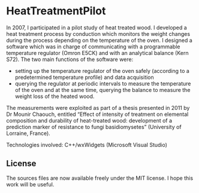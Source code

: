 # HeatTreatmentPilot

In 2007, I participated in a pilot study of heat treated wood. I developed a heat treatment process by conduction which monitors the weight changes during the process depending on the temperature of the oven. I designed a software which was in charge of communicating with a programmable temperature regulator (Omron E5CK) and with an analytical balance (Kern S72). The two main functions of the software were:
- setting up the temperature regulator of the oven safely (according to a predetermined temperature profile) and data acquisition
- querying the regulator at periodic intervals to measure the temperature of the oven and at the same time, querying the balance to measure the weight loss of the heated wood.

The measurements were exploited as part of a thesis presented in 2011 by Dr Mounir Chaouch, entitled “Effect of intensity of treatment on elemental composition and durability of heat-treated wood: development of a prediction marker of resistance to fungi basidiomysetes” (University of Lorraine, France).

Technologies involved: C++/wxWidgets (Microsoft Visual Studio)

## License

The sources files are now available freely under the MIT license. I hope this work will be useful.



